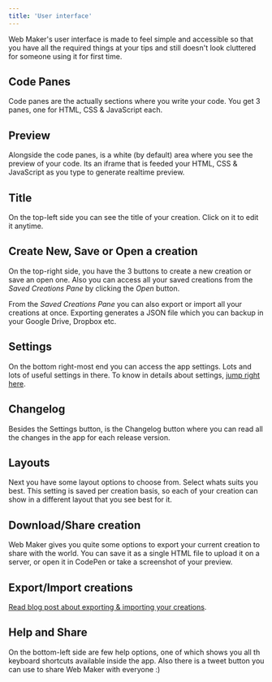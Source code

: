 ```yaml
---
title: 'User interface'
---
```


Web Maker's user interface is made to feel simple and accessible so that you have all the required things at your tips and still doesn't look cluttered for someone using it for first time.

## Code Panes

Code panes are the actually sections where you write your code. You get 3 panes, one for HTML, CSS & JavaScript each.

## Preview

Alongside the code panes, is a white (by default) area where you see the preview of your code. Its an iframe that is feeded your HTML, CSS & JavaScript as you type to generate realtime preview.

## Title

On the top-left side you can see the title of your creation. Click on it to edit it anytime.

## Create New, Save or Open a creation

On the top-right side, you have the 3 buttons to create a new creation or save an open one. Also you can access all your saved creations from the _Saved Creations Pane_ by clicking the _Open_ button.

From the _Saved Creations Pane_ you can also export or import all your creations at once. Exporting generates a JSON file which you can backup in your Google Drive, Dropbox etc.

## Settings

On the bottom right-most end you can access the app settings. Lots and lots of useful settings in there. To know in details about settings, [jump right here]().

## Changelog

Besides the Settings button, is the Changelog button where you can read all the changes in the app for each release version.

## Layouts

Next you have some layout options to choose from. Select whats suits you best. This setting is saved per creation basis, so each of your creation can show in a different layout that you see best for it.

## Download/Share creation

Web Maker gives you quite some options to export your current creation to share with the world. You can save it as a single HTML file to upload it on a server, or open it in CodePen or take a screenshot of your preview.

## Export/Import creations

[Read blog post about exporting & importing your creations](https://medium.com/web-maker/importing-exporting-your-creations-d92e7de5c3dc).

## Help and Share

On the bottom-left side are few help options, one of which shows you all th keyboard shortcuts available inside the app. Also there is a tweet button you can use to share Web Maker with everyone :)
